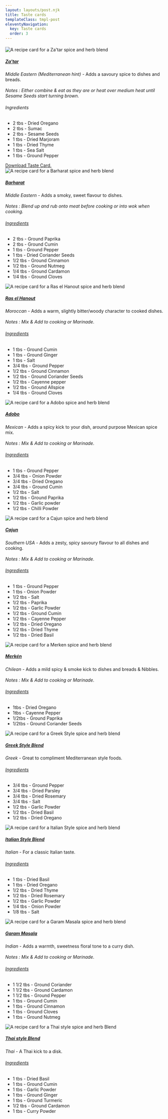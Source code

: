 ```yaml
---
layout: layouts/post.njk
title: Taste cards
templateClass: tmpl-post
eleventyNavigation:
  key: Taste cards
  order: 3
---
```

<section>
  <div style="padding-top: 1%">
    <div class="row row-cols-1 row-cols-md-4 g-4">
      <div class="col">
        <div class=""><!--card h-100-->
          <img src="/img/Za'tar.png"  class="card-img-top" alt="A recipe card for a Za'tar spice and herb blend">
          <div class="card-body">
            <h5 class="card-title"><u>Za'tar</u></h5>
            <p class="card-text"><i>Middle Eastern (Mediterranean hint) -</i> Adds a savoury spice to dishes and breads.<br><br><i>Notes : Either combine & eat as they are or heat over medium heat until Sesame Seeds start turning brown.</i></p>
            <h6>Ingredients</h6>
            <ul>
              <li>2 tbs - Dried Oregano</li>
              <li>2 tbs - Sumac</li>
              <li>2 tbs - Sesame Seeds</li>
              <li>1 tbs - Dried Marjoram</li>
              <li>1 tbs - Dried Thyme</li>
              <li>1 tbs - Sea Salt</li>
              <li>1 tbs - Ground Pepper</li>
            </ul>
          </div>
          <div class="card-footer">
            <a href="/img/Za'tar.pdf" download>Download Taste Card.
            </a>
          </div>
        </div>
      </div>
      <div class="col">
        <div class=""><!--card h-100-->
          <img src="/img/Barharat.png" class="card-img-top" alt="A recipe card for a Barharat spice and herb blend">
          <div class="card-body">
            <h5 class="card-title"><u>Barharat</u></h5>
            <p class="card-text"><i>Middle Eastern -</i> Adds a smoky, sweet flavour to dishes.<br><br><i>Notes : Blend up and rub onto meat before cooking or into wok when cooking.</i></p>
            <h6><u>Ingredients</u></h6>
            <ul>
              <li>2 tbs - Ground Paprika</li>
              <li>2 tbs - Ground Cumin</li>
              <li>1 tbs - Ground Pepper</li>
              <li>1 tbs - Dried Coriander Seeds</li>
              <li>1/2 tbs - Ground Cinnamon</li>
              <li>1/2 tbs - Ground Nutmeg</li>
              <li>1/4 tbs - Ground Cardamon</li>
              <li>1/4 tbs - Ground Cloves</li>
            </ul>
          </div>
          <div class="card-footer">
          </div>
        </div>
      </div>
      <div class="col">
        <div class=""><!--card h-100-->
          <img src="/img/Ras el Hanout.png" class="card-img-top" alt="A recipe card for a Ras el Hanout spice and herb blend">
          <div class="card-body">
            <h5 class="card-title"><u>Ras el Hanout</u></h5>
            <p class="card-text"><i>Moroccan -</i> Adds a warm, slightly bitter/woody character to cooked dishes.<br><br><i>Notes : Mix & Add to cooking or Marinade.</i></p>
            <h6><u>Ingredients</u></h6>
            <ul>
              <li>1 tbs - Ground Cumin</li>
              <li>1 tbs - Ground Ginger</li>
              <li>1 tbs - Salt</li>
              <li>3/4 tbs - Ground Pepper</li>
              <li>1/2 tbs - Ground Cinnamon</li>
              <li>1/2 tbs -  Ground Coriander Seeds</li>
              <li>1/2 tbs - Cayenne pepper</li>
              <li>1/2 tbs - Ground Allspice</li>
              <li>1/4 tbs - Ground Cloves</li>
            </ul>
          </div>
          <div class="card-footer">
          </div>
        </div>
      </div>
      <div class="col">
        <div class=""><!--card h-100-->
          <img src="/img/Adobo.png" class="card-img-top" alt="A recipe card for a Adobo spice and herb blend">
          <div class="card-body">
            <h5 class="card-title"><u>Adobo</u></h5>
            <p class="card-text"><i>Mexican -</i> Adds a spicy kick to your dish, around purpose Mexican spice mix.<br><br><i>Notes : Mix & Add to cooking or Marinade.</i></p>
            <h6><u>Ingredients</u></h6>
            <ul>
              <li>1 tbs - Ground Pepper</li>
              <li>3/4 tbs - Onion Powder</li>
              <li>3/4 tbs - Dried Oregano</li>
              <li>3/4 tbs - Ground Cumin</li>
              <li>1/2 tbs - Salt</li>
              <li>1/2 tbs - Ground Paprika</li>
              <li>1/2 tbs - Garlic powder</li>
              <li>1/2 tbs - Chilli Powder</li>
            </ul>
          </div>
          <div class="card-footer">
          </div>
        </div>
      </div>
      <div class="col">
        <div class=""><!--card h-100-->
          <img src="/img/Cajun.png" class="card-img-top" alt="A recipe card for a Cajun spice and herb blend">
          <div class="card-body">
            <h5 class="card-title"><u>Cajun</u></h5>
            <p class="card-text"><i>Southern USA -</i> Adds a zesty, spicy savoury flavour to all dishes and cooking.<br><br><i>Notes : Mix & Add to cooking or Marinade.</i></p>
            <h6><u>Ingredients</u></h6>
            <ul>
              <li>1 tbs - Ground Pepper</li>
              <li>1 tbs - Onion Powder</li>
              <li>1/2 tbs - Salt</li>
              <li>1/2 tbs - Paprika</li>
              <li>1/2 tbs - Garlic Powder</li>
              <li>1/2 tbs - Ground Cumin</li>
              <li>1/2 tbs - Cayenne Pepper</li>
              <li>1/2 tbs - Dried Oregano</li>
              <li>1/2 tbs - Dried Thyme</li>
              <li>1/2 tbs - Dried Basil</li>
            </ul>
          </div>
          <div class="card-footer">
          </div>
        </div>
      </div>
      <div class="col">
        <div class=""><!--card h-100-->
          <img src="/img/Merken.png" class="card-img-top" alt="A recipe card for a Merken spice and herb blend">
          <div class="card-body">
            <h5 class="card-title"><u>Merkén</u></h5>
            <p class="card-text"><i>Chilean -</i> Adds a mild spicy & smoke kick to dishes and breads & Nibbles.<br><br><i>Notes : Mix & Add to cooking or Marinade.</i></p>
            <h6><u>Ingredients</u></h6>
            <ul>
              <li>1tbs - Dried Oregano</li>
              <li>1tbs - Cayenne Pepper</li>
              <li>1/2tbs - Ground Paprika</li>
              <li>1/2tbs - Ground Coriander Seeds</li>
            </ul>
          </div>
          <div class="card-footer">
          </div>
        </div>
      </div>
      <div class="col">
        <div class=""><!--card h-100-->
            <img src="/img/Greek Style Blend.png" class="card-img-top" alt="A recipe card for a Greek Style spice and herb blend">
            <div class="card-body">
              <h5 class="card-title"><u>Greek Style Blend</u></h5>
              <p class="card-text"><i>Greek -</i> Great to compliment Mediterranean style foods.</p>
              <h6><u>Ingredients</u></h6>
            <ul>
              <li>3/4 tbs - Ground Pepper</li>
              <li>3/4 tbs - Dried Parsley</li>
              <li>3/4 tbs - Dried Rosemary </li>
              <li>3/4 tbs - Salt</li>
              <li>1/2 tbs - Garlic Powder</li>
              <li>1/2 tbs - Dried Basil</li>
              <li>1/2 tbs - Dried Oregano</li>
            </ul>
            </div>
            <div class="card-footer">
            </div>
        </div>
      </div>
      <div class="col">
        <div class=""><!--card h-100-->
          <img src="/img/Italian Style Blend.png" class="card-img-top" alt="A recipe card for a Italian Style spice and herb blend">
            <div class="card-body">
            <h5 class="card-title"><u>Italian Style Blend</u></h5>
            <p class="card-text"><i>Italian -</i> For a classic Italian taste.</p>
            <h6><u>Ingredients</u></h6>
            <ul>
              <li>1 tbs - Dried Basil</li>
              <li>1 tbs - Dried Oregano</li>
              <li>1/2 tbs - Dried Thyme</li>
              <li>1/2 tbs - Dried Rosemary</li>
              <li>1/2 tbs - Garlic Powder</li>
              <li>1/4 tbs - Onion Powder</li>
              <li>1/8 tbs - Salt</li>
            </ul>
          </div>
          <div class="card-footer">
          </div>
        </div>
      </div>
      <div class="col">
        <div class=""><!--card h-100-->
          <img src="/img/Garam Masala.png" class="card-img-top" alt="A recipe card for a Garam Masala spice and herb blend">
          <div class="card-body">
            <h5 class="card-title"><u>Garam Masala</u></h5>
            <p class="card-text"><i>Indian -</i> Adds a warmth, sweetness floral tone to a curry dish.<br><br><i>Notes : Mix & Add to cooking or Marinade.</i></p>
            <h6><u>Ingredients</u></h6>
            <ul>
              <li>1 1/2 tbs - Ground Coriander </li>
              <li>1 1/2 tbs - Ground Cardamon</li>
              <li>1 1/2 tbs - Ground Pepper</li>
              <li>1 tbs - Ground Cumin</li>
              <li>1 tbs - Ground Cinnamon</li>
              <li>1 tbs - Ground Cloves</li>
              <li>1 tbs - Ground Nutmeg</li>
            </ul>
          </div>
          <div class="card-footer">
          </div>
        </div>
      </div>
      <div class="col">
        <div class=""><!--card h-100-->
          <img src="/img/Thai style Blend.png" class="card-img-top" alt="A recipe card for a Thai style spice and herb Blend">
          <div class="card-body">
            <h5 class="card-title"><u>Thai style Blend</u></h5>
            <p class="card-text"><i>Thai -</i> A Thai kick to a disk.</p>
            <h6><u>Ingredients</u></h6>
            <ul>
              <li>1 tbs - Dried Basil</li>
              <li>1 tbs - Ground Cumin</li>
              <li>1 tbs - Garlic Powder</li>
              <li>1 tbs - Ground Ginger</li>
              <li>1 tbs - Ground Turmeric</li>
              <li>1/2 tbs - Ground Cardamon</li>
              <li>1 tbs - Curry Powder</li>
            </ul>
          </div>
          <div class="card-footer">
          </div>
        </div>
      </div>
    </div>
   </div> 
</Section>
